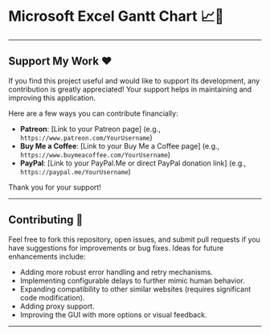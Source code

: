 # Microsoft Excel Gantt Chart 📈📅

-----

## Support My Work ❤️

If you find this project useful and would like to support its development, any contribution is greatly appreciated\! Your support helps in maintaining and improving this application.

Here are a few ways you can contribute financially:

  * **Patreon**: [Link to your Patreon page] (e.g., `https://www.patreon.com/YourUsername`)
  * **Buy Me a Coffee**: [Link to your Buy Me a Coffee page] (e.g., `https://www.buymeacoffee.com/YourUsername`)
  * **PayPal**: [Link to your PayPal.Me or direct PayPal donation link] (e.g., `https://paypal.me/YourUsername`)

Thank you for your support\!

-----

## Contributing 🤝

Feel free to fork this repository, open issues, and submit pull requests if you have suggestions for improvements or bug fixes. Ideas for future enhancements include:

  * Adding more robust error handling and retry mechanisms.
  * Implementing configurable delays to further mimic human behavior.
  * Expanding compatibility to other similar websites (requires significant code modification).
  * Adding proxy support.
  * Improving the GUI with more options or visual feedback.

-----
